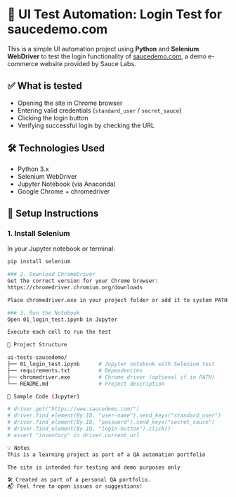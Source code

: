 # 🧪 UI Test Automation: Login Test for saucedemo.com

This is a simple UI automation project using **Python** and **Selenium WebDriver** to test the login functionality of [saucedemo.com](https://www.saucedemo.com), a demo e-commerce website provided by Sauce Labs.

## ✅ What is tested
- Opening the site in Chrome browser
- Entering valid credentials (`standard_user` / `secret_sauce`)
- Clicking the login button
- Verifying successful login by checking the URL

## 🛠 Technologies Used
- Python 3.x
- Selenium WebDriver
- Jupyter Notebook (via Anaconda)
- Google Chrome + chromedriver

## 🔧 Setup Instructions

### 1. Install Selenium
In your Jupyter notebook or terminal:

```bash
pip install selenium

### 2. Download ChromeDriver
Get the correct version for your Chrome browser:
https://chromedriver.chromium.org/downloads

Place chromedriver.exe in your project folder or add it to system PATH.

### 3. Run the Notebook
Open 01_login_test.ipynb in Jupyter

Execute each cell to run the test

📂 Project Structure

ui-tests-saucedemo/
├── 01_login_test.ipynb      # Jupyter notebook with Selenium test
├── requirements.txt         # Dependencies
├── chromedriver.exe         # Chrome driver (optional if in PATH)
└── README.md                # Project description

🧪 Sample Code (Jupyter)

# driver.get("https://www.saucedemo.com/")
# driver.find_element(By.ID, "user-name").send_keys("standard_user")
# driver.find_element(By.ID, "password").send_keys("secret_sauce")
# driver.find_element(By.ID, "login-button").click()
# assert "inventory" in driver.current_url

💡 Notes
This is a learning project as part of a QA automation portfolio

The site is intended for testing and demo purposes only

🛠 Created as part of a personal QA portfolio.
📬 Feel free to open issues or suggestions!